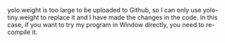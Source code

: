 yolo.weight is too large to be uploaded to Github, so I can only use yolo-tiny.weight to replace it and I have made the changes in the code.
In this case, if you want to try my program in Window directly, you need to re-compile it.
